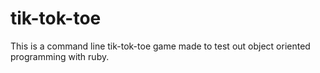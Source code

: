 # tik-tok-toe

This is a command line tik-tok-toe game made to test out object oriented programming with ruby.
